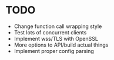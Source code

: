 TODO
========
* Change function call wrapping style
* Test lots of concurrent clients
* Implement wss/TLS with OpenSSL
* More options to API/build actual things 
* Implement proper config parsing

